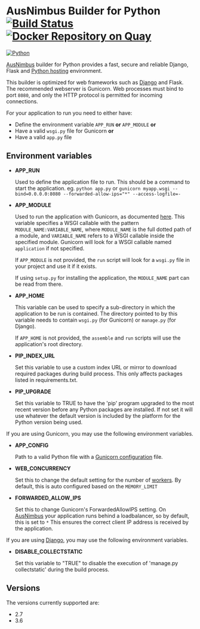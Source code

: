 # AusNimbus Builder for Python [![Build Status](https://travis-ci.org/ausnimbus/s2i-python.svg?branch=master)](https://travis-ci.org/ausnimbus/s2i-python) [![Docker Repository on Quay](https://quay.io/repository/ausnimbus/s2i-python/status "Docker Repository on Quay")](https://quay.io/repository/ausnimbus/s2i-python)

[![Python](https://user-images.githubusercontent.com/2239920/27286437-7b386556-5543-11e7-8483-91ae1cdd7c53.jpg)](https://www.ausnimbus.com.au/)

[AusNimbus](https://www.ausnimbus.com.au/) builder for Python provides a fast, secure and reliable Django, Flask and [Python hosting](https://www.ausnimbus.com.au/languages/python-hosting/) environment.

This builder is optimized for web frameworks such as [Django](https://www.ausnimbus.com.au/apps/django/) and Flask.
The recommended webserver is Gunicorn. Web processes must bind to port `8080`,
and only the HTTP protocol is permitted for incoming connections.

For your application to run you need to either have:

  - Define the environment variable `APP_RUN` **or** `APP_MODULE` **or**
  - Have a valid `wsgi.py` file for Gunicorn **or**
  - Have a valid `app.py` file

## Environment variables

* **APP_RUN**

    Used to define the application file to run. This should be a command to start the application. eg.
    `python app.py` or `gunicorn myapp.wsgi --bind=0.0.0.0:8080 --forwarded-allow-ips="*" --access-logfile=-`

* **APP_MODULE**

    Used to run the application with Gunicorn, as documented
    [here](http://docs.gunicorn.org/en/latest/run.html#gunicorn).
    This variable specifies a WSGI callable with the pattern
    `MODULE_NAME:VARIABLE_NAME`, where `MODULE_NAME` is the full dotted path
    of a module, and `VARIABLE_NAME` refers to a WSGI callable inside the
    specified module.
    Gunicorn will look for a WSGI callable named `application` if not specified.

    If `APP_MODULE` is not provided, the `run` script will look for a `wsgi.py`
    file in your project and use it if it exists.

    If using `setup.py` for installing the application, the `MODULE_NAME` part
    can be read from there.

* **APP_HOME**

    This variable can be used to specify a sub-directory in which the application to be run is contained.
    The directory pointed to by this variable needs to contain `wsgi.py` (for Gunicorn) or `manage.py` (for Django).

    If `APP_HOME` is not provided, the `assemble` and `run` scripts will use the application's root directory.

* **PIP_INDEX_URL**

    Set this variable to use a custom index URL or mirror to download required packages
    during build process. This only affects packages listed in requirements.txt.

* **PIP_UPGRADE**

    Set this variable to TRUE to have the 'pip' program upgraded
    to the most recent version before any Python packages are installed. If not
    set it will use whatever the default version is included by the platform
    for the Python version being used.

If you are using Gunicorn, you may use the following environment variables.

* **APP_CONFIG**

    Path to a valid Python file with a
    [Gunicorn configuration](http://docs.gunicorn.org/en/latest/configure.html#configuration-file) file.

* **WEB_CONCURRENCY**

    Set this to change the default setting for the number of
    [workers](http://docs.gunicorn.org/en/stable/settings.html#workers). By
    default, this is auto configured based on the `MEMORY_LIMIT`

* **FORWARDED_ALLOW_IPS**

    Set this to change Gunicorn's ForwardedAllowIPS setting. On [AusNimbus](https://www.ausnimbus.com.au/) your
    application runs behind a loadbalancer, so by default, this is set to `*`
    This ensures the correct client IP address is received by the application.

If you are using [Django](https://www.ausnimbus.com.au/apps/django/), you may use the following environment variables.

* **DISABLE_COLLECTSTATIC**

    Set this variable to "TRUE" to disable the execution of
    'manage.py collectstatic' during the build process.

## Versions

The versions currently supported are:

- 2.7
- 3.6
